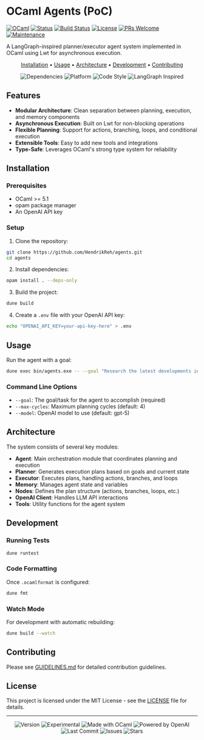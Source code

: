 # OCaml Agents (PoC)

[![OCaml](https://img.shields.io/badge/OCaml-%3E%3D%205.1-orange.svg)](https://ocaml.org)
[![Status](https://img.shields.io/badge/Status-Proof%20of%20Concept-yellow.svg)](https://github.com/HendrikReh/agents)
[![Build Status](https://img.shields.io/github/actions/workflow/status/HendrikReh/agents/ci.yml?branch=main)](https://github.com/HendrikReh/agents/actions)
[![License](https://img.shields.io/github/license/HendrikReh/agents)](LICENSE)
[![PRs Welcome](https://img.shields.io/badge/PRs-welcome-brightgreen.svg)](GUIDELINES.md)
[![Maintenance](https://img.shields.io/badge/Maintained%3F-yes-green.svg)](https://github.com/HendrikReh/agents/graphs/commit-activity)

A LangGraph-inspired planner/executor agent system implemented in OCaml using Lwt for asynchronous execution.

<p align="center">
  <a href="#installation">Installation</a> •
  <a href="#usage">Usage</a> •
  <a href="#architecture">Architecture</a> •
  <a href="#development">Development</a> •
  <a href="#contributing">Contributing</a>
</p>

<p align="center">
  <img src="https://img.shields.io/badge/Dependencies-Lwt%20%7C%20Yojson%20%7C%20Cohttp-blue.svg" alt="Dependencies">
  <img src="https://img.shields.io/badge/Platform-Linux%20%7C%20macOS%20%7C%20Windows-lightgrey.svg" alt="Platform">
  <img src="https://img.shields.io/badge/Code%20Style-OCamlformat-blueviolet.svg" alt="Code Style">
  <img src="https://img.shields.io/badge/LangGraph-Inspired-ff69b4.svg" alt="LangGraph Inspired">
</p>

## Features

- **Modular Architecture**: Clean separation between planning, execution, and memory components
- **Asynchronous Execution**: Built on Lwt for non-blocking operations
- **Flexible Planning**: Support for actions, branching, loops, and conditional execution
- **Extensible Tools**: Easy to add new tools and integrations
- **Type-Safe**: Leverages OCaml's strong type system for reliability

## Installation

### Prerequisites

- OCaml >= 5.1
- opam package manager
- An OpenAI API key

### Setup

1. Clone the repository:
```bash
git clone https://github.com/HendrikReh/agents.git
cd agents
```

2. Install dependencies:
```bash
opam install . --deps-only
```

3. Build the project:
```bash
dune build
```

4. Create a `.env` file with your OpenAI API key:
```bash
echo "OPENAI_API_KEY=your-api-key-here" > .env
```

## Usage

Run the agent with a goal:

```bash
dune exec bin/agents.exe -- --goal "Research the latest developments in quantum computing"
```

### Command Line Options

- `--goal`: The goal/task for the agent to accomplish (required)
- `--max-cycles`: Maximum planning cycles (default: 4)
- `--model`: OpenAI model to use (default: gpt-5)

## Architecture

The system consists of several key modules:

- **Agent**: Main orchestration module that coordinates planning and execution
- **Planner**: Generates execution plans based on goals and current state
- **Executor**: Executes plans, handling actions, branches, and loops
- **Memory**: Manages agent state and variables
- **Nodes**: Defines the plan structure (actions, branches, loops, etc.)
- **OpenAI Client**: Handles LLM API interactions
- **Tools**: Utility functions for the agent system

## Development

### Running Tests

```bash
dune runtest
```

### Code Formatting

Once `.ocamlformat` is configured:
```bash
dune fmt
```

### Watch Mode

For development with automatic rebuilding:
```bash
dune build --watch
```

## Contributing

Please see [GUIDELINES.md](GUIDELINES.md) for detailed contribution guidelines.

## License

This project is licensed under the MIT License - see the [LICENSE](LICENSE) file for details.

---

<p align="center">
  <img src="https://img.shields.io/badge/Version-0.1.0--alpha-red.svg" alt="Version">
  <img src="https://img.shields.io/badge/Stage-Experimental-orange.svg" alt="Experimental">
  <img src="https://img.shields.io/badge/Made%20with-OCaml-orange.svg" alt="Made with OCaml">
  <img src="https://img.shields.io/badge/Powered%20by-OpenAI-412991.svg" alt="Powered by OpenAI">
  <img src="https://img.shields.io/github/last-commit/HendrikReh/agents" alt="Last Commit">
  <img src="https://img.shields.io/github/issues/HendrikReh/agents" alt="Issues">
  <img src="https://img.shields.io/github/stars/HendrikReh/agents?style=social" alt="Stars">
</p>
